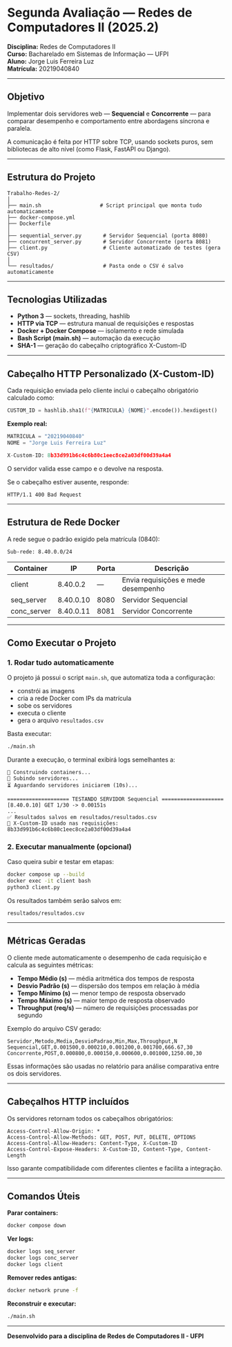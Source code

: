 # Segunda Avaliação — Redes de Computadores II (2025.2)

**Disciplina:** Redes de Computadores II  
**Curso:** Bacharelado em Sistemas de Informação — UFPI  
**Aluno:** Jorge Luis Ferreira Luz  
**Matrícula:** 20219040840

---

## Objetivo

Implementar dois servidores web — **Sequencial** e **Concorrente** — para comparar desempenho e comportamento entre abordagens síncrona e paralela.

A comunicação é feita por HTTP sobre TCP, usando sockets puros, sem bibliotecas de alto nível (como Flask, FastAPI ou Django).

---

## Estrutura do Projeto
```
Trabalho-Redes-2/
│
├── main.sh                   # Script principal que monta tudo automaticamente
├── docker-compose.yml
├── Dockerfile
│
├── sequential_server.py       # Servidor Sequencial (porta 8080)
├── concurrent_server.py       # Servidor Concorrente (porta 8081)
├── client.py                  # Cliente automatizado de testes (gera CSV)
│
└── resultados/                # Pasta onde o CSV é salvo automaticamente
```

---

## Tecnologias Utilizadas

- **Python 3** — sockets, threading, hashlib
- **HTTP via TCP** — estrutura manual de requisições e respostas
- **Docker + Docker Compose** — isolamento e rede simulada
- **Bash Script (main.sh)** — automação da execução
- **SHA-1** — geração do cabeçalho criptográfico X-Custom-ID

---

## Cabeçalho HTTP Personalizado (X-Custom-ID)

Cada requisição enviada pelo cliente inclui o cabeçalho obrigatório calculado como:
```python
CUSTOM_ID = hashlib.sha1(f"{MATRICULA} {NOME}".encode()).hexdigest()
```

**Exemplo real:**
```python
MATRICULA = "20219040840"
NOME = "Jorge Luis Ferreira Luz"

X-Custom-ID: 8b33d991b6c4c6b80c1eec8ce2a03df00d39a4a4
```

O servidor valida esse campo e o devolve na resposta.

Se o cabeçalho estiver ausente, responde:
```
HTTP/1.1 400 Bad Request
```

---

## Estrutura de Rede Docker

A rede segue o padrão exigido pela matrícula (0840):
```
Sub-rede: 8.40.0.0/24
```

| Container    | IP        | Porta | Descrição                           |
|--------------|-----------|-------|-------------------------------------|
| client       | 8.40.0.2  | —     | Envia requisições e mede desempenho |
| seq_server   | 8.40.0.10 | 8080  | Servidor Sequencial                 |
| conc_server  | 8.40.0.11 | 8081  | Servidor Concorrente                |

---

## Como Executar o Projeto

### 1. Rodar tudo automaticamente

O projeto já possui o script `main.sh`, que automatiza toda a configuração:

- constrói as imagens
- cria a rede Docker com IPs da matrícula
- sobe os servidores
- executa o cliente
- gera o arquivo `resultados.csv`

Basta executar:
```bash
./main.sh
```

Durante a execução, o terminal exibirá logs semelhantes a:
```
🧱 Construindo containers...
🚀 Subindo servidores...
⏳ Aguardando servidores iniciarem (10s)...

==================== TESTANDO SERVIDOR Sequencial ====================
[8.40.0.10] GET 1/30 -> 0.00151s
...
✅ Resultados salvos em resultados/resultados.csv
📎 X-Custom-ID usado nas requisições: 8b33d991b6c4c6b80c1eec8ce2a03df00d39a4a4
```

### 2. Executar manualmente (opcional)

Caso queira subir e testar em etapas:
```bash
docker compose up --build
docker exec -it client bash
python3 client.py
```

Os resultados também serão salvos em:
```
resultados/resultados.csv
```

---

## Métricas Geradas

O cliente mede automaticamente o desempenho de cada requisição e calcula as seguintes métricas:

- **Tempo Médio (s)** — média aritmética dos tempos de resposta
- **Desvio Padrão (s)** — dispersão dos tempos em relação à média
- **Tempo Mínimo (s)** — menor tempo de resposta observado
- **Tempo Máximo (s)** — maior tempo de resposta observado
- **Throughput (req/s)** — número de requisições processadas por segundo

Exemplo do arquivo CSV gerado:
```csv
Servidor,Metodo,Media,DesvioPadrao,Min,Max,Throughput,N
Sequencial,GET,0.001500,0.000210,0.001200,0.001700,666.67,30
Concorrente,POST,0.000800,0.000150,0.000600,0.001000,1250.00,30
```

Essas informações são usadas no relatório para análise comparativa entre os dois servidores.

---

## Cabeçalhos HTTP incluídos

Os servidores retornam todos os cabeçalhos obrigatórios:
```
Access-Control-Allow-Origin: *
Access-Control-Allow-Methods: GET, POST, PUT, DELETE, OPTIONS
Access-Control-Allow-Headers: Content-Type, X-Custom-ID
Access-Control-Expose-Headers: X-Custom-ID, Content-Type, Content-Length
```

Isso garante compatibilidade com diferentes clientes e facilita a integração.

---

## Comandos Úteis

**Parar containers:**
```bash
docker compose down
```

**Ver logs:**
```bash
docker logs seq_server
docker logs conc_server
docker logs client
```

**Remover redes antigas:**
```bash
docker network prune -f
```

**Reconstruir e executar:**
```bash
./main.sh
```

---

**Desenvolvido para a disciplina de Redes de Computadores II - UFPI**